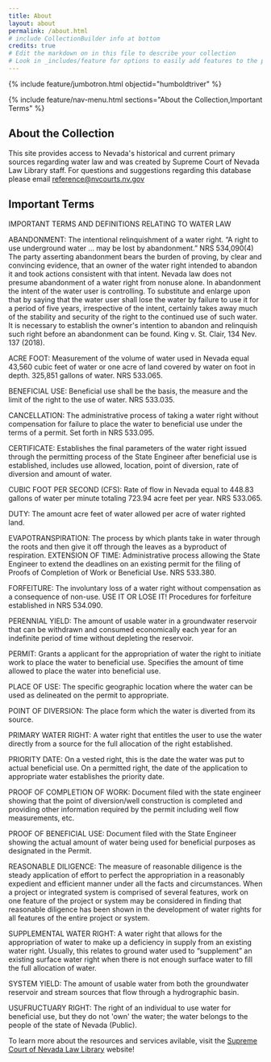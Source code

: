 ```yaml
---
title: About
layout: about
permalink: /about.html
# include CollectionBuilder info at bottom
credits: true
# Edit the markdown on in this file to describe your collection
# Look in _includes/feature for options to easily add features to the page
---
```


 {% include feature/jumbotron.html objectid="humboldtriver" %}

 {% include feature/nav-menu.html sections="About the Collection,Important Terms" %}

## About the Collection

This site provides access to Nevada's historical and current primary sources regarding water law and was created by Supreme Court of Nevada Law Library staff. For questions and suggestions regarding this database please email [reference@nvcourts.nv.gov](mailto:reference@nvcourts.nv.gov)  

## Important Terms

IMPORTANT TERMS AND DEFINITIONS RELATING TO WATER LAW

ABANDONMENT: The intentional relinquishment of a water right. “A right to use underground water ... may be lost by abandonment.” NRS 534,090(4)  The party asserting abandonment bears the burden of proving, by clear and convincing evidence, that an owner of the water right intended to abandon it and took actions consistent with that intent. Nevada law does not presume abandonment of a water right from nonuse alone. In abandonment the intent of the water user is controlling. To substitute and enlarge upon that by saying that the water user shall lose the water by failure to use it for a period of five years, irrespective of the intent, certainly takes away much of the stability and security of the right to the continued use of such water. It is necessary to establish the owner's intention to abandon and relinquish such right before an abandonment can be found.  King v. St. Clair, 134 Nev. 137 (2018).

ACRE FOOT: Measurement of the volume of water used in Nevada equal 43,560 cubic feet of water or one acre of land covered by water on foot in depth.  325,851 gallons of water.  NRS 533.065.

BENEFICIAL USE: Beneficial use shall be the basis, the measure and the limit of the right to the use of water. NRS 533.035.

CANCELLATION: The administrative process of taking a water right without compensation for failure to place the water to beneficial use under the terms of a permit.  Set forth in NRS 533.095.

CERTIFICATE: Establishes the final parameters of the water right issued through the permitting process of the State Engineer after beneficial use is established, includes use allowed, location, point of diversion, rate of diversion and amount of water.

CUBIC FOOT PER SECOND (CFS): Rate of flow in Nevada equal to 448.83 gallons of water per minute totaling 723.94 acre feet per year.  NRS 533.065.

DUTY: The amount acre feet of water allowed per acre of water righted land.

EVAPOTRANSPIRATION: The process by which plants take in water through the roots and then give it off through the leaves as a byproduct of respiration.
EXTENSION OF TIME: Administrative process allowing the State Engineer to extend the deadlines on an existing permit for the filing of Proofs of Completion of Work or Beneficial Use.  NRS 533.380.

FORFEITURE: The involuntary loss of a water right without compensation as a consequence of non-use.  USE IT OR LOSE IT!  Procedures for forfeiture established in NRS 534.090.

PERENNIAL YIELD: The amount of usable water in a groundwater reservoir that can be withdrawn and consumed economically each year for an indefinite period of time without depleting the reservoir. 

PERMIT: Grants a applicant for the appropriation of water the right to initiate work to place the water to beneficial use.  Specifies the amount of time allowed to place the water into beneficial use.

PLACE OF USE: The specific geographic location where the water can be used as delineated on the permit to appropriate.

POINT OF DIVERSION: The place form which the water is diverted from its source.

PRIMARY WATER RIGHT: A water right that entitles the user to use the water directly from a source for the full allocation of the right established.

PRIORITY DATE: On a vested right, this is the date the water was put to actual beneficial use.  On a permitted right, the date of the application to appropriate water establishes the priority date.

PROOF OF COMPLETION OF WORK: Document filed with the state engineer showing that the point of diversion/well construction is completed and providing other information required by the permit including well flow measurements, etc.

PROOF OF BENEFICIAL USE: Document filed with the State Engineer showing the actual amount of water being used for beneficial purposes as designated in the Permit.

REASONABLE DILIGENCE: The measure of reasonable diligence is the steady application of effort to perfect the appropriation in a reasonably expedient and efficient manner under all the facts and circumstances. When a project or integrated system is comprised of several features, work on one feature of the project or system may be considered in finding that reasonable diligence has been shown in the development of water rights for all features of the entire project or system.

SUPPLEMENTAL WATER RIGHT: A water right that allows for the appropriation of water to make up a deficiency in supply from an existing water right. Usually, this relates to ground water used to “supplement” an existing surface water right when there is not enough surface water to fill the full allocation of water.

SYSTEM YIELD: The amount of usable water from both the groundwater reservoir and stream sources that flow through a hydrographic basin.

USUFRUCTUARY RIGHT: The right of an individual to use water for beneficial use, but they do not 'own' the water; the water belongs to the people of the state of Nevada (Public).


To learn more about the resources and services avilable, visit the [Supreme Court of Nevada Law Library](https://nvcourts.gov/lawlibrary) website!


